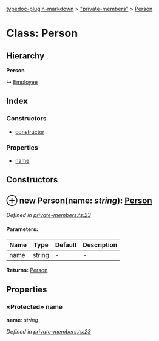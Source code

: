 [typedoc-plugin-markdown](../index.md) > ["private-members"](../modules/_private_members_.md) > [Person](../classes/_private_members_.person.md)

# Class: Person

## Hierarchy

**Person**

↳  [Employee](../classes/_private_members_.employee.md)







## Index

### Constructors

* [constructor](_private_members_.person.md#constructor)


### Properties

* [name](_private_members_.person.md#name)



<a id="constructor"></a>

## Constructors


## ⊕ **new Person**(name: *string*): [Person](../classes/_private_members_.person.md)


*Defined in [private-members.ts:23](https://github.com/tgreyuk/typedoc-plugin-markdown/blob/master/tests/src/private-members.ts#L23)*


#### Parameters:

| Name  | Type                | Default | Description  |
| ------ | ------------------- | ------------ | ------------ |
| name  | string | - | - |





**Returns:** [Person](../classes/_private_members_.person.md)


## Properties

<a id="name"></a>
### «Protected» name
**name**:  *string* 

*Defined in [private-members.ts:23](https://github.com/tgreyuk/typedoc-plugin-markdown/blob/master/tests/src/private-members.ts#L23)*







